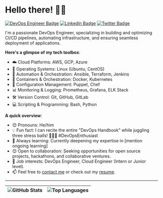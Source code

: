 # Hello there! 👋🏾

[![DevOps Engineer Badge](https://img.shields.io/badge/DevOps%20Engineer-3333cc?style=for-the-badge&logo=dev.to&logoColor=white)](https://your-devops-profile-link)
[![LinkedIn Badge](https://img.shields.io/badge/-Faboya-blue?style=for-the-badge&logo=Linkedin&logoColor=white&link=YourLinkedInProfile)](https://www.linkedin.com/in/korede-faboya-061469259/)
[![Twitter Badge](https://img.shields.io/badge/-YourTwitterHandle-1ca0f1?style=for-the-badge&logo=twitter&logoColor=white&link=YourTwitterProfile)](YourTwitterProfile)

I'm a passionate DevOps Engineer, specializing in building and optimizing CI/CD pipelines, automating infrastructure, and ensuring seamless deployment of applications.

**Here's a glimpse of my tech toolbox**:

- ☁️ Cloud Platforms: AWS, GCP, Azure
- 🐧 Operating Systems: Linux (Ubuntu, CentOS)
- 🚀 Automation & Orchestration: Ansible, Terraform, Jenkins
- 🐳 Containers & Orchestration: Docker, Kubernetes
- 🔧 Configuration Management: Puppet, Chef
- 📊 Monitoring & Logging: Prometheus, Grafana, ELK Stack
- 🛠️ Version Control: Git, GitHub, GitLab
- 💻 Scripting & Programming: Bash, Python

**A quick overview**:

- 😊 Pronouns: He/him
- 💡 Fun fact: I can recite the entire "DevOps Handbook" while juggling three stress balls! 🤹‍♂️📘 #DevOpsEnthusiast
- 🌱 Always learning: Currently deepening my expertise in [mention ongoing learning]
- 😊 Open to collaboration: Seeking opportunities for open source projects, hackathons, and collaborative ventures.
- 💼 Job interests: DevOps Engineer, Cloud Engineer (Intern or Junior level).
- 📫 Feel free to [contact me](mailto:faboyakorede@gmail.com) or check out my [resume](https://drive.google.com/file/d/1aQMdZwi6KGOAgQWzQwuP4AY9dWWZN9lQ/view).

---

| ![GitHub Stats](https://github-readme-stats.vercel.app/api?username=Faboya-korede&show_icons=true&include_all_commits=true&hide_border=true) | ![Top Languages](https://github-readme-stats.vercel.app/api/top-langs/?username=Faboya-korede&langs_count=8&layout=compact&hide_border=true) |
| ------------- | ------------- |

